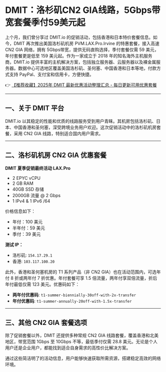 # DMIT：洛杉矶CN2 GIA线路，5Gbps带宽套餐季付59美元起

上个月，我们曾分享过 DMIT.io 的促销活动，包括香港和日本特价套餐信息。如今，DMIT 再次推出美国洛杉矶机房 PVM.LAX.Pro.Irvine 的特惠套餐，接入高速 CN2 GIA 网络，拥有 5Gbps带宽，提供无码直购选择，季付套餐仅需 59 美元，年付套餐更是低至 159 美元起。作为一家成立于 2018 年的知名海外主机服务商，DMIT.io 提供丰富的主机解决方案，包括独立服务器、云服务器以及裸金属服务器。数据中心可选地区覆盖美国洛杉矶、圣何塞、中国香港和日本等地，付款方式支持 PayPal、支付宝和信用卡，方便快捷。

👉 [【推荐收藏】2025年 DMIT 最新优惠活动整理汇总 - 每日更新可用优惠套餐](https://bit.ly/dmit_coupon)

---

## 一、关于 DMIT 平台

DMIT.io 以其稳定的性能和优质的线路服务受到用户青睐。其机房包括洛杉矶、日本、中国香港和圣何塞，深受跨境业务用户欢迎。这次促销活动中的洛杉矶机房套餐，采用 CN2 GIA 线路，特别适合国内用户需求。

---

## 二、洛杉矶机房 CN2 GIA 优惠套餐

**DMIT 夏季促销最终活动 LAX.Pro**

- 2 EPYC vCPU  
- 2 GB RAM  
- 40GB SSD 存储  
- 2000GB 流量 @ 2 Gbps  
- 1 IPv4 & 1 IPv6 /64  

价格信息如下：
- 年付：100 美元  
- 半年付：59 美元  
- 季付：39 美元  

**测试 IP：**
- 洛杉矶: `154.17.29.1`  
- 香港: `103.117.100.20`  

此外，香港和圣何塞机房的 T1 系列产品（非 CN2 GIA）也在活动范围内，可选年付 8 折或两年付 7 折优惠。年付套餐可享 1.5 倍流量，两年付享双倍流量，折后年付最低仅需 123 美元。优惠码如下：
- **两年付优惠码**: `t1-summer-biennially-30off-with-2x-transfer`  
- **年付优惠码**: `t1-summer-annually-20off-with-1.5x-transfer`  

---

## 三、其他 CN2 GIA 套餐选项

除了促销套餐以外，DMIT 还提供多种常规 CN2 GIA 线路套餐，覆盖香港和北美地区，带宽范围 1Gbps 至 10Gbps 不等，最低季付仅需 28.8 美元。无论是个人用户还是企业用户，都能找到适合自身需求的高性价比解决方案。

通过这些简洁明了的活动信息，用户能够快速获取所需资源，搭建稳定高效的网络环境。